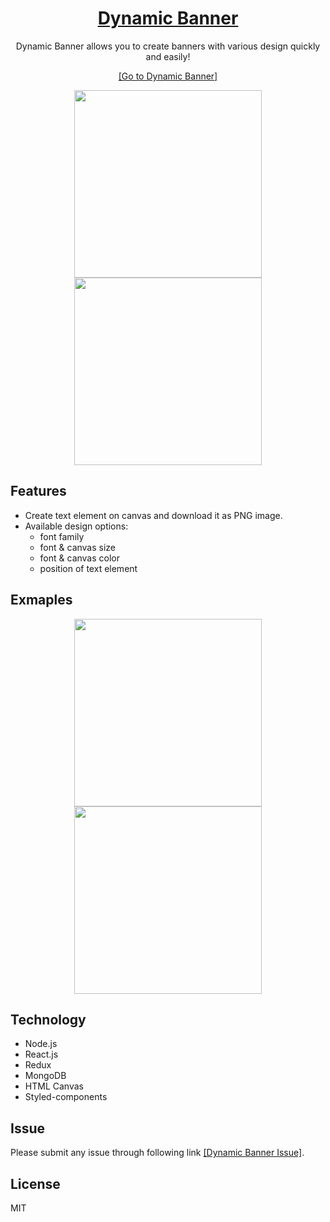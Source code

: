<div align="center">
    <a href="https://jeremyoo.github.io/DynamicBanner/">
        <h1>Dynamic Banner</h1>
    </a>

Dynamic Banner allows you to create banners with various design quickly and easily!

[[Go to Dynamic Banner]](https://jeremyoo.github.io/DynamicBanner/)


<img src = "./src/static/example2.gif" width ="300" /> <img src = "./src/static/example1.gif" width ="300" />

</div>


## Features
- Create text element on canvas and download it as PNG image.
- Available design options:
    - font family
    - font & canvas size
    - font & canvas color
    - position of text element
    
## Exmaples
<div align="center">
    <img width="300" src="./src/static/banner/example_1.png">
    <img width="300" src="./src/static/banner/example_2.png">
</div>

## Technology
- Node.js
- React.js
- Redux
- MongoDB
- HTML Canvas
- Styled-components

## Issue
Please submit any issue through following link [[Dynamic Banner Issue]](https://github.com/jeremyoo/DynamicBanner/issues).

## License
MIT
